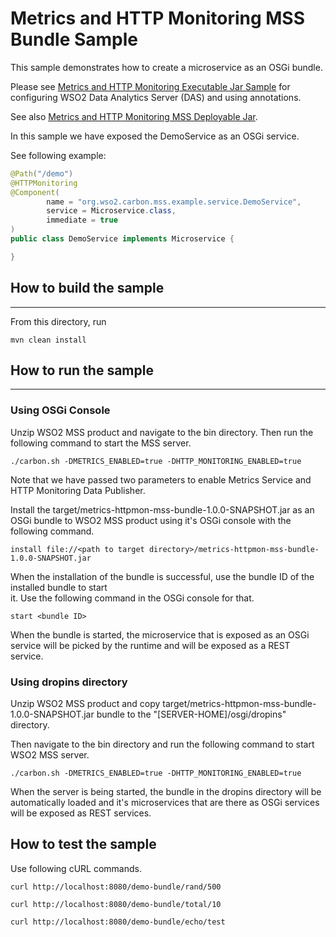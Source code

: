 # Metrics and HTTP Monitoring MSS Bundle Sample

This sample demonstrates how to create a microservice as an OSGi bundle.

Please see [Metrics and HTTP Monitoring Executable Jar Sample](../metrics-httpmon-mss-lite) for configuring WSO2 Data Analytics Server (DAS) and using annotations.

See also [Metrics and HTTP Monitoring MSS Deployable Jar](../metrics-httpmon-mss-deployable-jar).

In this sample we have exposed the DemoService as an OSGi service.

See following example:

```java
@Path("/demo")
@HTTPMonitoring
@Component(
        name = "org.wso2.carbon.mss.example.service.DemoService",
        service = Microservice.class,
        immediate = true
)
public class DemoService implements Microservice {

}
```

## How to build the sample
------------------------------------------

From this directory, run

```
mvn clean install
```

## How to run the sample
------------------------------------------

### Using OSGi Console

Unzip WSO2 MSS product and navigate to the bin directory. Then run the following command to start the MSS server.
```
./carbon.sh -DMETRICS_ENABLED=true -DHTTP_MONITORING_ENABLED=true
```

Note that we have passed two parameters to enable Metrics Service and HTTP Monitoring Data Publisher.

Install the target/metrics-httpmon-mss-bundle-1.0.0-SNAPSHOT.jar as an OSGi bundle to WSO2 MSS product using it's 
OSGi console with the following command.

```
install file://<path to target directory>/metrics-httpmon-mss-bundle-1.0.0-SNAPSHOT.jar
```

When the installation of the bundle is successful, use the bundle ID of the installed bundle to start  
it. Use the following command in the OSGi console for that.

```
start <bundle ID>
```

When the bundle is started, the microservice that is exposed as an OSGi service will be picked by the runtime and 
will be exposed as a REST service.

### Using dropins directory
Unzip WSO2 MSS product and copy target/metrics-httpmon-mss-bundle-1.0.0-SNAPSHOT.jar bundle to the 
"[SERVER-HOME]/osgi/dropins" directory.

Then navigate to the bin directory and run the following command to start WSO2 MSS server.
```
./carbon.sh -DMETRICS_ENABLED=true -DHTTP_MONITORING_ENABLED=true
```
When the server is being started, the bundle in the dropins directory will be automatically 
loaded and it's microservices that are there as OSGi services will be exposed as REST services.


## How to test the sample

Use following cURL commands.
```
curl http://localhost:8080/demo-bundle/rand/500

curl http://localhost:8080/demo-bundle/total/10

curl http://localhost:8080/demo-bundle/echo/test

```